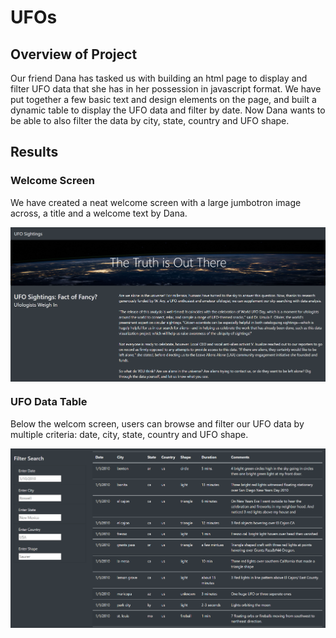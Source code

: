 # UFOs

## Overview of Project

Our friend Dana has tasked us with building an html page to display and filter UFO data that she has in her possession in javascript format. We have put together a few basic text and design elements on the page, and built a dynamic table to display the UFO data and filter by date. Now Dana wants to be able to also filter the data by city, state, country and UFO shape.

## Results

### Welcome Screen

We have created a neat welcome screen with a large jumbotron image across, a title and a welcome text by Dana.

<img align="center" src="./static/images/home_screen.png" width=page>

### UFO Data Table

Below the welcom screen, users can browse and filter our UFO data by multiple criteria: date, city, state, country and UFO shape.

<img align="center" src="./static/images/table.png" width=page>

